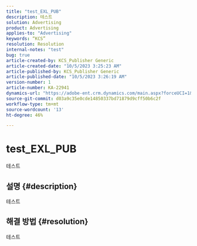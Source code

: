 ```yaml
---
title: "test_EXL_PUB"
description: 테스트
solution: Advertising
product: Advertising
applies-to: "Advertising"
keywords: “KCS”
resolution: Resolution
internal-notes: "test"
bug: true
article-created-by: KCS_Publisher Generic
article-created-date: "10/5/2023 3:25:23 AM"
article-published-by: KCS_Publisher Generic
article-published-date: "10/5/2023 3:26:19 AM"
version-number: 1
article-number: KA-22941
dynamics-url: "https://adobe-ent.crm.dynamics.com/main.aspx?forceUCI=1&pagetype=entityrecord&etn=knowledgearticle&id=b686d2ca-2e63-ee11-be6e-6045bd0061cb"
source-git-commit: d03a9c35e0cde14850337bd71879d9cff50b6c2f
workflow-type: tm+mt
source-wordcount: '13'
ht-degree: 46%

---
```


# test_EXL_PUB


테스트

## 설명 {#description}

테스트

## 해결 방법 {#resolution}


테스트
